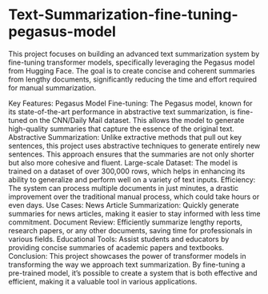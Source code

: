 # Text-Summarization-fine-tuning-pegasus-model

This project focuses on building an advanced text summarization system by fine-tuning transformer models, specifically leveraging the Pegasus model from Hugging Face. The goal is to create concise and coherent summaries from lengthy documents, significantly reducing the time and effort required for manual summarization.

Key Features:
Pegasus Model Fine-tuning: The Pegasus model, known for its state-of-the-art performance in abstractive text summarization, is fine-tuned on the CNN/Daily Mail dataset. This allows the model to generate high-quality summaries that capture the essence of the original text.
Abstractive Summarization: Unlike extractive methods that pull out key sentences, this project uses abstractive techniques to generate entirely new sentences. This approach ensures that the summaries are not only shorter but also more cohesive and fluent.
Large-scale Dataset: The model is trained on a dataset of over 300,000 rows, which helps in enhancing its ability to generalize and perform well on a variety of text inputs.
Efficiency: The system can process multiple documents in just minutes, a drastic improvement over the traditional manual process, which could take hours or even days.
Use Cases:
News Article Summarization: Quickly generate summaries for news articles, making it easier to stay informed with less time commitment.
Document Review: Efficiently summarize lengthy reports, research papers, or any other documents, saving time for professionals in various fields.
Educational Tools: Assist students and educators by providing concise summaries of academic papers and textbooks.
Conclusion:
This project showcases the power of transformer models in transforming the way we approach text summarization. By fine-tuning a pre-trained model, it’s possible to create a system that is both effective and efficient, making it a valuable tool in various applications.
